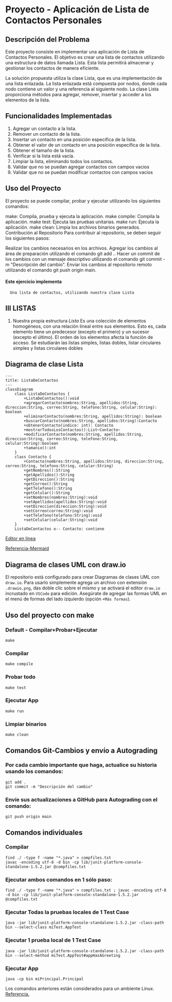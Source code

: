 # Proyecto - Aplicación de Lista de Contactos Personales #

## Descripción del Problema ##
Este proyecto consiste en implementar una aplicación de Lista de Contactos Personales. El objetivo es crear una lista de contactos utilizando una estructura de datos llamada Lista. Esta lista permitirá almacenar y gestionar los contactos de manera eficiente.

La solución propuesta utiliza la clase Lista, que es una implementación de una lista enlazada. La lista enlazada está compuesta por nodos, donde cada nodo contiene un valor y una referencia al siguiente nodo. La clase Lista proporciona métodos para agregar, remover, insertar y acceder a los elementos de la lista.

## Funcionalidades Implementadas ##
1. Agregar un contacto a la lista.
2. Remover un contacto de la lista.
3. Insertar un contacto en una posición específica de la lista.
4. Obtener el valor de un contacto en una posición específica de la lista.
5. Obtener el tamaño de la lista.
6. Verificar si la lista está vacía.
7. Limpiar la lista, eliminando todos los contactos.
8. Validar que no se puedan agregar contactos con campos vacios
9. Validar que no se puedan modificar contactos con campos vacios

## Uso del Proyecto ##
El proyecto se puede compilar, probar y ejecutar utilizando los siguientes comandos:

make: Compila, prueba y ejecuta la aplicación.
make compile: Compila la aplicación.
make test: Ejecuta las pruebas unitarias.
make run: Ejecuta la aplicación.
make clean: Limpia los archivos binarios generados.
Contribución al Repositorio
Para contribuir al repositorio, se deben seguir los siguientes pasos:

Realizar los cambios necesarios en los archivos.
Agregar los cambios al área de preparación utilizando el comando git add ..
Hacer un commit de los cambios con un mensaje descriptivo utilizando el comando git commit -m "Descripción del cambio".
Enviar los cambios al repositorio remoto utilizando el comando git push origin main.


#### Este ejercicio implementa ####
      Una lista de contactos, utilizando nuestra clase Lista
      

## III LISTAS ###
1.  Nuestra propia estructura *Lista*
Es una colección de elementos homogéneos, con una relación lineal entre sus elementos. Esto es, cada elemento tiene un predecesor (excepto el primero) y un sucesor (excepto el último). El orden de los elementos afecta la función de acceso.
Se estudiarán las listas simples, listas dobles, listar circulares simples y listas circulares dobles
   

## Diagrama de clase Lista
```mermaid
---
title: ListaDeContactos
---
classDiagram
    class ListaDeContactos {
        +ListaDeContactos():void
        +agregarContacto(nombres:String, apellidos:String, direccion:String, correo:String, telefono:String, celular:String): boolean
        +eliminarContacto(nombres:String, apellidos:String): boolean
        +buscarContacto(nombres:String, apellidos:String):Contacto
        +obtenerContacto(indice: int): Contacto
        +mostrarTodosLosContactos():List~Contacto~
        +modificarContacto(nombres:String, apellidos:String, direccion:String, correo:String, telefono:String, celular:String):boolean
        +tamanio():int
    }
    class Contacto {
        +Contacto(nombres:String, apellidos:String, direccion:String, correo:String, telefono:String, celular:String)
        +getNombres():String
        +getApellidos():String
        +getDireccion():String
        +getCorreo():String
        +getTelefono():String
        +getCelular():String
        +setNombres(nombres:String):void
        +setApellidos(apellidos:String):void
        +setDireccion(direccion:String):void
        +setCorreo(correo:String):void
        +setTelefono(telefono:String):void
        +setCelular(celular:String):void
    }
    ListaDeContactos o-- Contacto: contiene
```


[Editor en línea](https://mermaid.live/)

[Referencia-Mermaid](https://mermaid.js.org/syntax/classDiagram.html)

## Diagrama de clases UML con draw.io
El repositorio está configurado para crear Diagramas de clases UML con ```draw.io```. Para usarlo simplemente agrega un archivo con extensión ```.drawio.png```, das doble clic sobre el mismo y se activará el editor ```draw.io``` incrustado en ```VSCode``` para edición. Asegúrate de agregar las formas UML en el menú de formas del lado izquierdo (opción ```+Más formas```).


## Uso del proyecto con make

### Default - Compilar+Probar+Ejecutar
```
make
```
### Compilar
```
make compile
```
### Probar todo
```
make test
```
### Ejecutar App
```
make run
```
### Limpiar binarios
```
make clean
```
## Comandos Git-Cambios y envío a Autograding

### Por cada cambio importante que haga, actualice su historia usando los comandos:
```
git add .
git commit -m "Descripción del cambio"
```
### Envíe sus actualizaciones a GitHub para Autograding con el comando:
```
git push origin main
```
## Comandos individuales
### Compilar

```
find ./ -type f -name "*.java" > compfiles.txt
javac -encoding utf-8 -d bin -cp lib/junit-platform-console-standalone-1.5.2.jar @compfiles.txt
```
### Ejecutar ambos comandos en 1 sólo paso:
```
find ./ -type f -name "*.java" > compfiles.txt ; javac -encoding utf-8 -d bin -cp lib/junit-platform-console-standalone-1.5.2.jar @compfiles.txt
```

### Ejecutar Todas la pruebas locales de 1 Test Case
```
java -jar lib/junit-platform-console-standalone-1.5.2.jar -class-path bin --select-class miTest.AppTest
```
### Ejecutar 1 prueba local de 1 Test Case
```
java -jar lib/junit-platform-console-standalone-1.5.2.jar -class-path bin --select-method miTest.AppTest#appHasAGreeting
```
### Ejecutar App
```
java -cp bin miPrincipal.Principal
```
Los comandos anteriores están considerados para un ambiente Linux. [Referencia.](https://www.baeldung.com/junit-run-from-command-line)